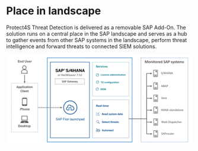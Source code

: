 # Place in landscape

Protect4S Threat Detection is delivered as a removable SAP Add-On. The solution runs on a central place in the SAP landscape and serves as a hub to gather events from other SAP systems in the landscape, perform threat intelligence and forward threats to connected SIEM solutions.



![Protect4S Threat Detection architecture](<../../.gitbook/assets/image (72).png>)

